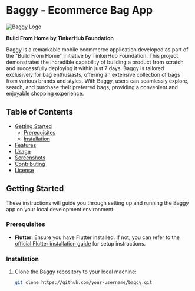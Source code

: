 # Baggy - Ecommerce Bag App

![Baggy Logo](assets/images/logo.png)

**Build From Home by TinkerHub Foundation**

Baggy is a remarkable mobile ecommerce application developed as part of the "Build From Home" initiative by TinkerHub Foundation. This project demonstrates the incredible capability of building a product from scratch and successfully deploying it within just 7 days. Baggy is tailored exclusively for bag enthusiasts, offering an extensive collection of bags from various brands and styles. With Baggy, users can seamlessly explore, search, and purchase their preferred bags, providing a convenient and enjoyable shopping experience.

## Table of Contents

- [Getting Started](#getting-started)
  - [Prerequisites](#prerequisites)
  - [Installation](#installation)
- [Features](#features)
- [Usage](#usage)
- [Screenshots](#screenshots)
- [Contributing](#contributing)
- [License](#license)

## Getting Started

These instructions will guide you through setting up and running the Baggy app on your local development environment.

### Prerequisites

- **Flutter**: Ensure you have Flutter installed. If not, you can refer to the [official Flutter installation guide](https://flutter.dev/docs/get-started/install) for setup instructions.

### Installation

1. Clone the Baggy repository to your local machine:

   ```bash
   git clone https://github.com/your-username/baggy.git
